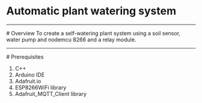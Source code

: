# Automatic plant watering system
<hr>
# Overview
To create a self-watering plant system using a soil sensor, water pump and nodemcu 8266 and a relay module.
<hr>
# Prerequisites
<ol>
<li>C++</li>
<li>Arduino IDE</li>
<li>Adafruit.io</li>
<li>ESP8266WiFi library</li>
<li>Adafruit_MQTT_Client library</li>
  </ol>
